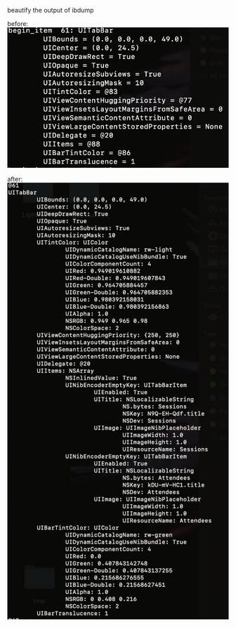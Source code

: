 beautify the output of ibdump

before:
![before beautifying](./images/before.png)

after:
![after beautifying](./images/after.png)
